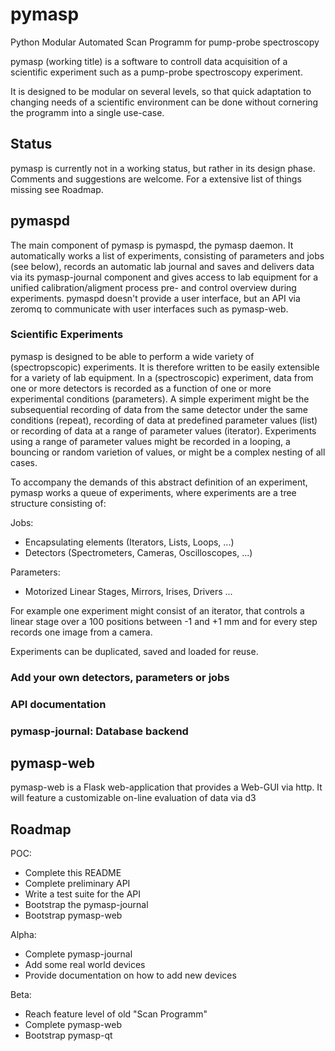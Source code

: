 # pymasp
Python Modular Automated Scan Programm for pump-probe spectroscopy

pymasp (working title) is a software to controll data acquisition of a scientific experiment such as a pump-probe spectroscopy experiment.

It is designed to be modular on several levels, so that quick adaptation to changing needs of a scientific environment can be done without cornering the programm into a single use-case.

## Status
pymasp is currently not in a working status, but rather in its design phase. Comments and suggestions are welcome. For a extensive list of things missing see Roadmap.

## pymaspd
The main component of pymasp is pymaspd, the pymasp daemon. It automatically works a list of experiments, consisting of parameters and jobs (see below), records an automatic lab journal and saves and delivers data via its pymasp-journal component and gives access to lab equipment for a unified calibration/aligment process pre- and control overview during experiments.
pymaspd doesn't provide a user interface, but an API via zeromq to communicate with user interfaces such as pymasp-web.

### Scientific Experiments
pymasp is designed to be able to perform a wide variety of (spectropscopic) experiments. It is therefore written to be easily extensible for a variety of lab equipment.
In a (spectroscopic) experiment, data from one or more detectors is recorded as a function of one or more experimental conditions (parameters). A simple experiment might be the subsequential recording of data from the same detector under the same conditions (repeat), recording of data at predefined parameter values (list) or recording of data at a range of parameter values (iterator). Experiments using a range of parameter values might be recorded in a looping, a bouncing or random varietion of values, or might be a complex nesting of all cases.

To accompany the demands of this abstract definition of an experiment, pymasp works a queue of experiments, where experiments are a tree structure consisting of:

Jobs:

- Encapsulating elements (Iterators, Lists, Loops, ...)
- Detectors (Spectrometers, Cameras, Oscilloscopes, ...)

Parameters:

- Motorized Linear Stages, Mirrors, Irises, Drivers ...

For example one experiment might consist of an iterator, that controls a linear stage over a 100 positions between -1 and +1 mm and for every step records one image from a camera.

Experiments can be duplicated, saved and loaded for reuse.

### Add your own detectors, parameters or jobs

### API documentation

### pymasp-journal: Database backend


## pymasp-web
pymasp-web is a Flask web-application that provides a Web-GUI via http. It will feature a customizable on-line evaluation of data via d3


## Roadmap
POC:

- Complete this README
- Complete preliminary API
- Write a test suite for the API
- Bootstrap the pymasp-journal
- Bootstrap pymasp-web
 
Alpha:

- Complete pymasp-journal
- Add some real world devices
- Provide documentation on how to add new devices
 
Beta:

- Reach feature level of old "Scan Programm"
- Complete pymasp-web
- Bootstrap pymasp-qt

